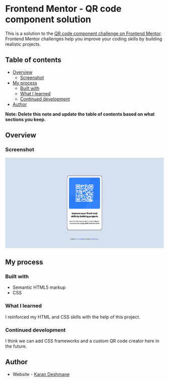# Frontend Mentor - QR code component solution

This is a solution to the [QR code component challenge on Frontend Mentor](https://www.frontendmentor.io/challenges/qr-code-component-iux_sIO_H). Frontend Mentor challenges help you improve your coding skills by building realistic projects. 

## Table of contents

- [Overview](#overview)
  - [Screenshot](#screenshot)
- [My process](#my-process)
  - [Built with](#built-with)
  - [What I learned](#what-i-learned)
  - [Continued development](#continued-development)
- [Author](#author)


**Note: Delete this note and update the table of contents based on what sections you keep.**

## Overview

### Screenshot

![QR Code Component](images/project-screenshot.png)

## My process

### Built with

- Semantic HTML5 markup
- CSS 

### What I learned

I reinforced my HTML and CSS skills with the help of this project. 


### Continued development

I think we can add CSS frameworks and a custom QR code creator here in the future. 


## Author

- Website - [Karan Deshmane](https://www.karandeshmane.com)
